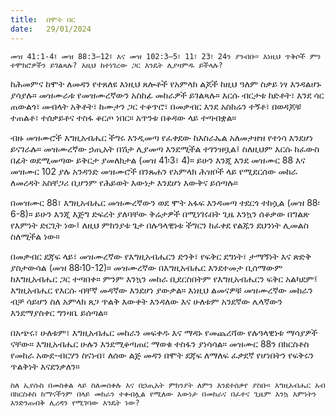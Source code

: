 ```yaml
---
title:  በሞት በር
date:   29/01/2024
---
```


`መዝ 41:1-4፤ መዝ 88:3–12፤ እና መዝ 102:3–5፣ 11፣ 23፣ 24ን ያንብቡ። እነዚህ ጥቅሶች ምን ተሞክሮዎችን ይገልጻሉ? እዚህ ከተነገረው ጋር እንዴት ሊያዛምዱ ይችላሉ?`

ከሕመምና ከሞት ለመዳን የተጸለዩ እነዚህ ጸሎቶች የአምላክ ልጆች ከዚህ ዓለም ስቃይ ነፃ እንዳልሆኑ ያሳያሉ። መዝሙራቱ የመዝሙረኛውን አስከፊ መከራዎች ይገልጻሉ። እርሱ ብርታቱ ከድቶት፣ እንደ ሳር ጠውልጎ፣ መብላት አቅቶት፣ ከሙታን ጋር ተቆጥሮ፣ በመቃብር እንደ አስከሬን ተኝቶ፣ በወዳጆቹ ተጠልቶ፣ ተሰቃይቶና ተስፋ ቆርጦ ነበር። አጥንቱ በቆዳው ላይ ተጣብቋል።

ብዙ መዝሙሮች እግዚአብሔር ችግሩ እንዲመጣ የፈቀደው ከእስራኤል አለመታዘዝ የተነሳ እንደሆነ ይናገራሉ። መዝሙረኛው ኃጢአት በሽታ ሊያመጣ እንደሚችል ተገንዝቧል፤ ስለዚህም እርሱ ከፈውስ በፊት ወደሚመጣው ይቅርታ ያመለክታል (መዝ 41፡3፣ 4)። ይሁን እንጂ እንደ መዝሙር 88 እና መዝሙር 102 ያሉ አንዳንድ መዝሙሮች በንጹሐን የአምላክ ሕዝቦች ላይ የሚደርሰው መከራ ለመረዳት አስቸጋሪ ቢሆንም የሕይወት እውነታ እንደሆነ እውቅና ይሰጣሉ።

በመዝሙር 88፣ እግዚአብሔር መዝሙረኛውን ወደ ሞት አፋፍ እንዳመጣ ተደርጎ ተከሷል (መዝ 88፡6-8)። ይሁን እንጂ እጅግ ድፍረት ያለባቸው ቅሬታዎች በሚነገሩበት ጊዜ እንኳን ሰቆቃው በግልጽ የእምነት ድርጊት ነው፤ ለዚህ ምክንያቱ ጌታ በሉዓላዊነቱ ችግርን ከፈቀደ የልጁን ደህንነት ሊመልስ ስለሚችል ነው።

በመቃብር ደጃፍ ላይ፣ መዝሙረኛው የእግዚአብሔርን ድንቅ፣ የፍቅር ደግነት፣ ታማኝነት እና ጽድቅ ያስታውሳል (መዝ 88፡10-12)። መዝሙረኛው በእግዚአብሔር እንደተመታ ቢሰማውም ከእግዚአብሔር ጋር ተጣበቀ። ምንም እንኳን መከራ ቢደርስበትም የእግዚአብሔርን ፍቅር አልካደም፤ እግዚአብሔር የእርሱ ብቸኛ መዳኛው እንደሆነ ያውቃል። እነዚህ ልመናዎቹ መዝሙረኛው መከራን ብቻ ሳይሆን ስለ አምላክ ጸጋ ጥልቅ እውቀት እንዳለው እና ሁለቱም አንደኛው ሌላኛውን እንደማያስቀር ግንዛቤ ይሰጣል።

በአጭሩ፣ ሁለቱም፣ እግዚአብሔር መከራን መፍቀዱ እና ማዳኑ የመጨረሻው የሉዓላዊነቱ ማሳያዎች ናቸው። እግዚአብሔር ሁሉን እንደሚቆጣጠር ማወቁ ተስፋን ያነሳሳል። መዝሙር 88ን በክርስቶስ የመከራ አውደ-ብርሃን ስናነብ፣ ለሰው ልጅ መዳን በሞት ደጃፍ ለማለፍ ፈቃደኛ የሆነበትን የፍቅሩን ጥልቅነት እናደንቃለን።

`ስለ ኢየሱስ በመስቀል ላይ ስለመሰቀሉ እና በኃጢአት ምክንያት ለምን እንደተሰቃየ ያስቡ። እግዚአብሔር አብ በክርስቶስ ከማናችንም በላይ መከራን ተቀብሏል የሚለው እውነታ በመከራና በፈተና ጊዜም እንኳ እምነትን እንድንጠብቅ ሊረዳን የሚገባው እንዴት ነው?`